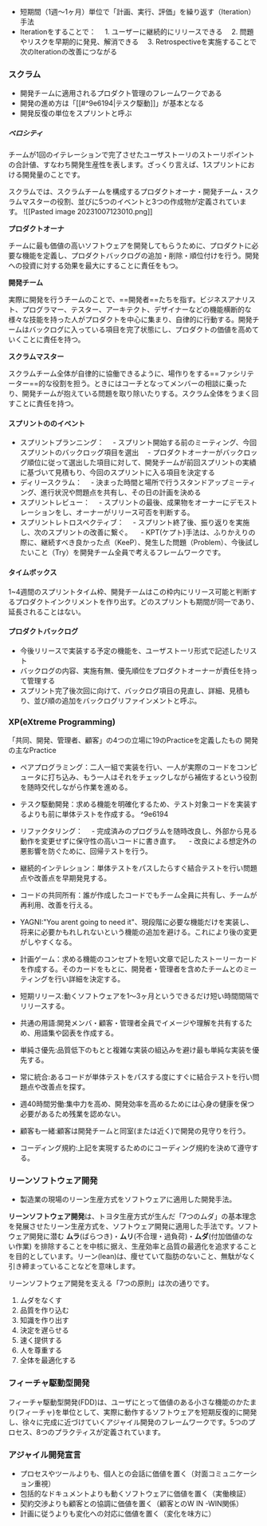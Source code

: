 - 短期間（1週〜1ヶ月）単位で「計画、実行、評価」を繰り返す（Iteration）手法
- Iterationをすることで：
  　1. ユーザーに継続的にリリースできる
  　2. 問題やリスクを早期的に発見、解消できる
  　3. Retrospectiveを実施することで次のIterationの改善につながる

### スクラム
- 開発チームに適用されるプロダクト管理のフレームワークである
- 開発の進め方は「[[#^9e6194|テスク駆動]]」が基本となる 
- 開発反復の単位をスプリントと呼ぶ

##### ベロシティ
チームが1回のイテレーションで完了させたユーザストーリのストーリポイントの合計値、すなわち開発生産性を表します。ざっくり言えば、1スプリントにおける開発量のことです。

スクラムでは、スクラムチームを構成するプロダクトオーナ・開発チーム・スクラムマスターの役割、並びに5つのイベントと3つの作成物が定義されています。
![[Pasted image 20231007123010.png]]

**プロダクトオーナ**

チームに最も価値の高いソフトウェアを開発してもらうために、プロダクトに必要な機能を定義し、プロダクトバックログの追加・削除・順位付けを行う。開発への投資に対する効果を最大にすることに責任をもつ。

**開発チーム**

実際に開発を行うチームのことで、==開発者==たちを指す。ビジネスアナリスト、プログラマー、テスター、アーキテクト、デザイナーなどの機能横断的な様々な技能を持った人がプロダクトを中心に集まり、自律的に行動する。開発チームはバックログに入っている項目を完了状態にし、プロダクトの価値を高めていくことに責任を持つ。

**スクラムマスター**

スクラムチーム全体が自律的に協働できるように、場作りをする==ファシリテーター==的な役割を担う。ときにはコーチとなってメンバーの相談に乗ったり、開発チームが抱えている問題を取り除いたりする。スクラム全体をうまく回すことに責任を持つ。
#### スプリントののイベント
- スプリントプランニング：
  　- スプリント開始する前のミーティング、今回スプリントのバックロッグ項目を選出
  　- プロダクトオーナーがバックロッグ順位に従って選出した項目に対して、開発チームが前回スプリントの実績に基づいて見積もり、今回のスプリントに入る項目を決定する
- ディリースクラム：
  　- 決まった時間と場所で行うスタンドアップミーティング、進行状況や問題点を共有し、その日の計画を決める
- スプリントレビュー：
  　- スプリントの最後、成果物をオーナーにデモストレーションをし、オーナーがリリース可否を判断する。
- スプリントレトロスペクティブ：
  　- スプリント終了後、振り返りを実施し、次のスプリントの改善に繋ぐ。
  　- KPT(ケプト)手法は、ふりかえりの際に、継続すべき良かった点（KeeP）、発生した問題（Problem）、今後試したいこと（Try）を開発チーム全員で考えるフレームワークです。

#### タイムボックス
1~4週間のスプリントタイム枠、開発チームはこの枠内にリリース可能と判断するプロダクトインクリメントを作り出す。どのスプリントも期間が同一であり、延長されることはない。

#### プロダクトバックログ
- 今後リリースで実装する予定の機能を、ユーザストーリ形式で記述したリスト
- バックログの内容、実施有無、優先順位をプロダクトオーナーが責任を持って管理する
- スプリント完了後次回に向けて、バックログ項目の見直し、詳細、見積もり、並び順の追加をバックログリファインメントと呼ぶ。

### XP(eXtreme Programming)
「共同、開発、管理者、顧客」の4つの立場に19のPracticeを定義したもの
開発の主なPractice
- ペアプログラミング：二人一組で実装を行い、一人が実際のコードをコンピュータに打ち込み、もう一人はそれをチェックしながら補佐するという役割を随時交代しながら作業を進める。

- テスク駆動開発：求める機能を明確化するため、テスト対象コードを実装するよりも前に単体テストを作成する。 ^9e6194

- リファクタリング：
　- 完成済みのプログラムを随時改良し、外部から見る動作を変更せずに保守性の高いコードに書き直す。
　- 改良による想定外の悪影響を防ぐために、回帰テストを行う。
　  
- 継続的インテレション：単体テストをパスしたらすぐ結合テストを行い問題点や改善点を早期発見する。
  
- コードの共同所有：誰が作成したコードでもチーム全員に共有し、チームが再利用、改善を行える。
  
- YAGNI:"You arent going to need it"、現段階に必要な機能だけを実装し、将来に必要かもれしれないという機能の追加を避ける。これにより後の変更がしやすくなる。
  
- 計画ゲーム：求める機能のコンセプトを短い文章で記したストーリーカードを作成する。そのカードをもとに、開発者・管理者を含めたチームとのミーティングを行い詳細を決定する。
  
- 短期リリース:動くソフトウェアを1～3ヶ月というできるだけ短い時間間隔でリリースする。

- 共通の用語:開発メンバ・顧客・管理者全員でイメージや理解を共有するため、用語集や図表を作成する。

- 単純さ優先:品質低下のもとと複雑な実装の組込みを避け最も単純な実装を優先する。

- 常に統合:あるコードが単体テストをパスする度にすぐに結合テストを行い問題点や改善点を探す。

- 週40時間労働:集中力を高め、開発効率を高めるためには心身の健康を保つ必要があるため残業を認めない。

- 顧客も一緒:顧客は開発チームと同室(または近く)で開発の見守りを行う。

- コーディング規約:上記を実現するためのにコーディング規約を決めて遵守する。

### リーンソフトウェア開発
- 製造業の現場のリーン生産方式をソフトウェアに適用した開発手法。

**リーンソフトウェア開発**は、トヨタ生産方式が生んだ「7つのムダ」の基本理念を発展させたリーン生産方式を、ソフトウェア開発に適用した手法です。ソフトウェア開発に潜む **ムラ**(ばらつき)・**ムリ**(不合理・過負荷)・**ムダ**(付加価値のない作業) を排除することを中核に据え、生産効率と品質の最適化を追求することを目的としています。リーン(lean)は、痩せていて脂肪のないこと、無駄がなく引き締まっていることなどを意味します。  
  
リーンソフトウェア開発を支える「7つの原則」は次の通りです。

1. ムダをなくす
2. 品質を作り込む
3. 知識を作り出す
4. 決定を遅らせる
5. 速く提供する
6. 人を尊重する
7. 全体を最適化する

### フィーチャ駆動型開発
フィーチャ駆動型開発(FDD)は、ユーザにとって価値のある小さな機能のかたまり(フィーチャ)を単位として、実際に動作するソフトウェアを短期反復的に開発し、徐々に完成に近づけていくアジャイル開発のフレームワークです。5つのプロセス、8つのプラクティスが定義されています。

### アジャイル開発宣言
- プロセスやツールよりも、個人との会話に価値を置く（対面コミュニケーション重視）
- 包括的なドキュメントよりも動くソフトウェアに価値を置く（実働検証）
- 契約交渉よりも顧客との協調に価値を置く（顧客とのW IN -WIN関係）
- 計画に従うよりも変化への対応に価値を置く（変化を味方に）